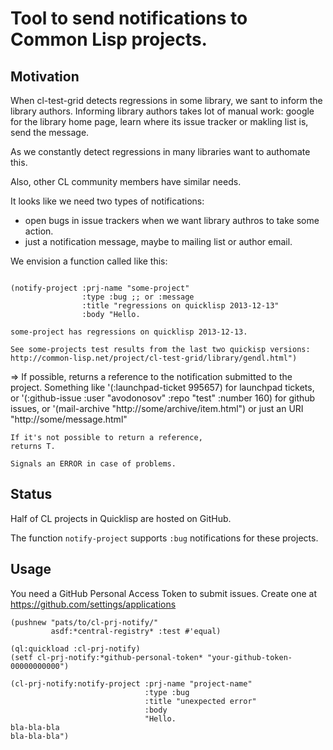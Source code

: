 # Tool to send notifications to Common Lisp projects.

## Motivation

   When cl-test-grid detects regressions in some library,
   we sant to inform the library authors. Informing library
   authors takes lot of manual work: google for the library home
   page, learn where its issue tracker or makling list is,
   send the message.

   As we constantly detect regressions in many libraries want to authomate this.

   Also, other CL community members have similar needs.

   It looks like we need two types of notifications:
   - open bugs in issue trackers when we want library authros to 
     take some action.
   - just a notification message, maybe to mailing list or author email.

We envision a function called like this:
   ```common-lisp

   (notify-project :prj-name "some-project"
                   :type :bug ;; or :message
                   :title "regressions on quicklisp 2013-12-13"
                   :body "Hello.

 some-project has regressions on quicklisp 2013-12-13.

 See some-projects test results from the last two quickisp versions:
 http://common-lisp.net/project/cl-test-grid/library/gendl.html")

   ```

 => If possible, returns a reference to the notification submitted to the project.
    Something like '(:launchpad-ticket 995657) for launchpad tickets,
    or '(:github-issue :user "avodonosov" :repo "test" :number 160) for github issues,
    or '(mail-archive "http://some/archive/item.html")
    or just an URI "http://some/message.html"

    If it's not possible to return a reference,
    returns T.

    Signals an ERROR in case of problems.


## Status

   Half of CL projects in Quicklisp are hosted on GitHub.

   The function `notify-project` supports `:bug` notifications
   for these projects.

## Usage

   You need a GitHub Personal Access Token to submit issues.
   Create one at https://github.com/settings/applications

   ```common-lisp
   (pushnew "pats/to/cl-prj-notify/"
            asdf:*central-registry* :test #'equal)

   (ql:quickload :cl-prj-notify)
   (setf cl-prj-notify:*github-personal-token* "your-github-token-00000000000")

   (cl-prj-notify:notify-project :prj-name "project-name"
                                 :type :bug
                                 :title "unexpected error"
                                 :body
                                 "Hello.
 bla-bla-bla
 bla-bla-bla")
   ```
